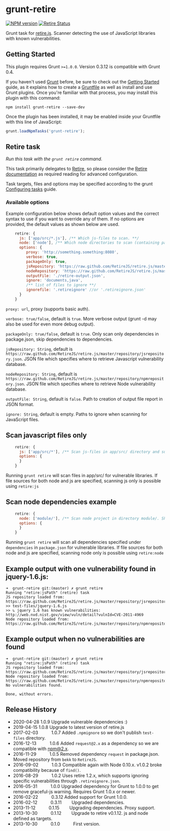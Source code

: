 # grunt-retire

[![NPM version](https://badge.fury.io/js/grunt-retire.png)](http://badge.fury.io/js/grunt-retire)
[![Retire Status](http://retire.insecurity.today/api/image?uri=https://raw.githubusercontent.com/RetireJS/grunt-retire/master/package.json)](http://retire.insecurity.today/api/image?uri=https://raw.githubusercontent.com/RetireJS/grunt-retire/master/package.json)

Grunt task for [retire.js](https://github.com/RetireJS/retire.js). Scanner detecting the use of JavaScript libraries with known vulnerabilities.



## Getting Started
This plugin requires Grunt `>=1.0.0`. Version 0.3.12 is compatible with Grunt 0.4.

If you haven't used [Grunt](http://gruntjs.com/) before, be sure to check out the [Getting Started](http://gruntjs.com/getting-started) guide, as it explains how to create a [Gruntfile](http://gruntjs.com/sample-gruntfile) as well as install and use Grunt plugins. Once you're familiar with that process, you may install this plugin with this command:

```shell
npm install grunt-retire --save-dev
```

Once the plugin has been installed, it may be enabled inside your Gruntfile with this line of JavaScript:

```js
grunt.loadNpmTasks('grunt-retire');
```




## Retire task
_Run this task with the `grunt retire` command._

This task primarily delegates to [Retire][], so please consider the [Retire documentation][] as required reading for advanced configuration.

[Retire]: https://github.com/RetireJS/retire.js
[Retire documentation]: https://github.com/RetireJS/retire.js

Task targets, files and options may be specified according to the grunt [Configuring tasks](http://gruntjs.com/configuring-tasks) guide.

### Available options
Example configuration below shows default option values and the correct syntax to use if you want to override any of them. If no options are provided, the default values as shown below are used.

```js
    retire: {
      js: ['app/src/*.js'], /** Which js-files to scan. **/
      node: ['node'], /** Which node directories to scan (containing package.json). **/
      options: {
         proxy: 'http://something.something:8080',
         verbose: true,
         packageOnly: true, 
         jsRepository: 'https://raw.github.com/RetireJS/retire.js/master/repository/jsrepository.json',
         nodeRepository: 'https://raw.github.com/RetireJS/retire.js/master/repository/npmrepository.json',
         outputFile: './retire-output.json',
         ignore: 'documents,java',
         /** list of files to ignore **/
         ignorefile: '.retireignore' //or '.retireignore.json'
      }
    }
```

`proxy: url`, proxy (supports basic auth).

`verbose: true/false`, default is `true`. More verbose output (grunt -d may also be used for even more debug output).

`packageOnly: true/false`, default is `true`. Only scan only dependencies in package.json, skip dependencies to dependencies.

`jsRepository: String`, default is `https://raw.github.com/RetireJS/retire.js/master/repository/jsrepository.json`. JSON file which specifies where to retrieve Javascript vulnerability database.

`nodeRepository: String`, default is `https://raw.github.com/RetireJS/retire.js/master/repository/npmrepository.json`. JSON file which specifies where to retrieve Node vulnerability database.

`outputFile: String`, default is `false`. Path to creation of output file report in JSON format.

`ignore: String`, default is empty. Paths to ignore when scanning for JavaScript files.


## Scan javascript files only
```js
    retire: {
      js: ['app/src/*'], /** Scan js-files in app/src/ directory and subdirectories. **/
      options: {
      }
    }
```

Running ```grunt retire``` will scan files in app/src/ for vulnerable libraries. If file sources for both node and js are specified, scanning js only is possible using `retire:js`

## Scan node dependencies example
```js
    retire: {
      node: ['module/'], /** Scan node project in directory module/. Should be ['.'] for normal projects **/
      options: {
      }
    }
```
Running ```grunt retire``` will scan all dependencies specified under `dependencies` in `package.json` for vulnerable libraries. If file sources for both node and js are specified, scanning node only is possible using `retire:node`


## Example output with one vulnerability found in jquery-1.6.js:

```
➜  grunt-retire git:(master) ✗ grunt retire
Running "retire:jsPath" (retire) task
JS repository loaded from: https://raw.github.com/RetireJS/retire.js/master/repository/jsrepository.json
>> test-files/jquery-1.6.js
>> ↳ jquery 1.6 has known vulnerabilities: http://web.nvd.nist.gov/view/vuln/detail?vulnId=CVE-2011-4969
Node repository loaded from: https://raw.github.com/RetireJS/retire.js/master/repository/npmrepository.json
```



## Example output when no vulnerabilities are found
```
➜  grunt-retire git:(master) ✗ grunt retire
Running "retire:jsPath" (retire) task
JS repository loaded from: https://raw.github.com/RetireJS/retire.js/master/repository/jsrepository.json
Node repository loaded from: https://raw.github.com/RetireJS/retire.js/master/repository/npmrepository.json
No vulnerabilities found.

Done, without errors.
```


## Release History

 * 2020-04-28   1.0.9	Upgrade vulnerable dependencies :)
 * 2019-04-15   1.0.8	Upgrade to latest version of retire.js 
 * 2017-02-03   1.0.7   Added `.npmignore` so we don't publish `test-files` directory. 
 * 2016-12-13   1.0.6   Added `request@2.x` as a dependency so we are compatible with npm@2.x.
 * 2016-11-29   1.0.5   Removed dependency `request` in package.json. Moved repository from `bekk` to `RetireJS`.
 * 2016-09-02   1.0.3   Compatible again with Node 0.10.x. v1.0.2 broke compatibility because of `find()`.
 * 2016-08-29   1.0.2   Uses retire 1.2.x, which supports ignoring specific vulnerabilities through `.retireignore.json`.
 * 2016-05-31   1.0.0   Upgraded dependency for Grunt to 1.0.0 to get remove graceful-js warning. Requires Grunt 1.0.x or newer.
 * 2016-02-22   0.3.12   Added support for Grunt 1.0.0.
 * 2016-02-12   0.3.11   Upgraded dependencies.
 * 2013-11-12   0.1.15   Upgrading dependencies. Proxy support.
 * 2013-10-30   0.1.12   Upgrade to retire v0.1.12. js and node defined as targets.
 * 2013-10-30   0.1.0   First version.

